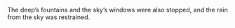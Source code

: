 The deep’s fountains and the sky’s windows were also stopped, and the rain from the sky was restrained.